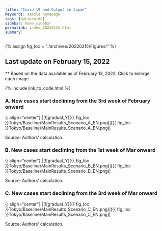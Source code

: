 ```yaml
---
title: "Covid-19 and Output in Japan"
keywords: sample homepage
tags: [nationwide]
sidebar: home_sidebar
permalink: index_20220215.html
summary:
---
```


{% assign fig_loc = "./archives/20220215/Figures/" %}

## Last update on February 15, 2022
** Based on the data available as of February 13, 2022. Click to enlarge each image.

{% include link_to_code.html %}







### A. New cases start declining from the 3rd week of February onward

{: align="center"}
|[![gradual_Y]({{ fig_loc }}Tokyo/Baseline/MainResults_Scenario_A_EN.png)]({{ fig_loc }}Tokyo/Baseline/MainResults_Scenario_A_EN.png)|

Source: Authors’ calculation.

### B. New cases start declining from the 1st week of Mar onward

{: align="center"}
|[![gradual_Y]({{ fig_loc }}Tokyo/Baseline/MainResults_Scenario_B_EN.png)]({{ fig_loc }}Tokyo/Baseline/MainResults_Scenario_B_EN.png)|

Source: Authors’ calculation.

### C. New cases start declining from the 3rd week of Mar onward

{: align="center"}
|[![gradual_Y]({{ fig_loc }}Tokyo/Baseline/MainResults_Scenario_C_EN.png)]({{ fig_loc }}Tokyo/Baseline/MainResults_Scenario_C_EN.png)|

Source: Authors’ calculation.
